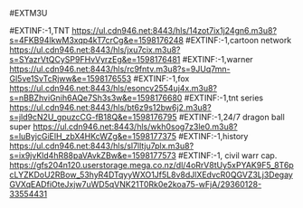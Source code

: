 #EXTM3U

#EXTINF:-1,TNT
https://ul.cdn946.net:8443/hls/14zot7ix1j24gn6.m3u8?s=4FKB94lkwM3xqp4kT7crCg&e=1598176248
#EXTINF:-1,cartoon network
https://ul.cdn946.net:8443/hls/jxu7cix.m3u8?s=SYazrVtQCySP9FHvVyrzEg&e=1598176481
#EXTINF:-1,warner
https://ul.cdn946.net:8443/hls/rc9fntv.m3u8?s=9JUq7mn-Gl5ve1SvTcRjww&e=1598176553
#EXTINF:-1,fox
https://ul.cdn946.net:8443/hls/esoncv2554uj4x.m3u8?s=nBBZhviGnih6AQe7Sh3s3w&e=1598176680
#EXTINF:-1,tnt series
https://ul.cdn946.net:8443/hls/bt6z9s12bw6j2.m3u8?s=jld9cN2U_gpuzcCG-fB18Q&e=1598176795
#EXTINF:-1,24/7 dragon ball super
https://ul.cdn946.net:8443/hls/wkh0sog7z3le0.m3u8?s=luByjcGiElH_zbX4HKcWZg&e=1598177375
#EXTINF:-1,history
https://ul.cdn946.net:8443/hls/sl7lltju7plx.m3u8?s=ix9jvKld4hR88paVAvkZBw&e=1598177573
#EXTINF:-1, civil warr cap.
https://gfs204n120.userstorage.mega.co.nz/dl/4oRrV8tUy5xPYAK9F5_8T6pcLYZKDoU2RBow_53hyR4DTqyyWXO1Jf5L8v8dJlXEdvcR0QGVZ3Lj3DegayGVXqEADfiOteJxjw7uWD5qVNK21T0Rk0e2koa75-wFjA/29360128-33554431

